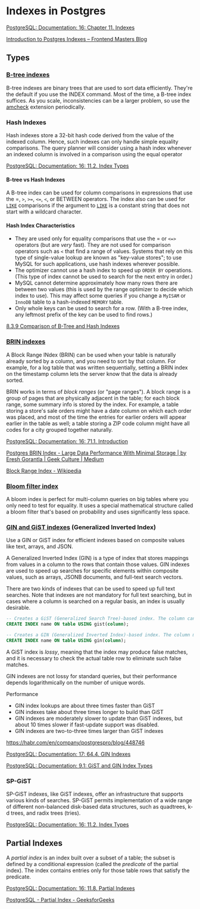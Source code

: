 # Indexes in Postgres

[PostgreSQL: Documentation: 16: Chapter 11. Indexes](https://www.postgresql.org/docs/current/indexes.html)

[Introduction to Postgres Indexes – Frontend Masters Blog](https://frontendmasters.com/blog/intro-to-postgres-indexes/)

## Types

### [B-tree indexes](https://www.postgresql.org/docs/current/btree-intro.html)

B-tree indexes are binary trees that are used to sort data efficiently. They're the default if you use the INDEX command. Most of the time, a B-tree index suffices. As you scale, inconsistencies can be a larger problem, so use the [amcheck](https://www.postgresql.org/docs/11/amcheck.html) extension periodically.

### Hash Indexes

Hash indexes store a 32-bit hash code derived from the value of the indexed column. Hence, such indexes can only handle simple equality comparisons. The query planner will consider using a hash index whenever an indexed column is involved in a comparison using the equal operator

[PostgreSQL: Documentation: 16: 11.2. Index Types](https://www.postgresql.org/docs/current/indexes-types.html#INDEXES-TYPES-HASH)

#### B-tree vs Hash Indexes

A B-tree index can be used for column comparisons in expressions that use the =, `>`, `>=`, `<=`, `<`, or BETWEEN operators. The index also can be used for [`LIKE`](https://dev.mysql.com/doc/refman/8.0/en/string-comparison-functions.html#operator_like) comparisons if the argument to [`LIKE`](https://dev.mysql.com/doc/refman/8.0/en/string-comparison-functions.html#operator_like) is a constant string that does not start with a wildcard character.

#### Hash Index Characteristics

- They are used only for equality comparisons that use the = or `<=>` operators (but are _very_ fast). They are not used for comparison operators such as `<` that find a range of values. Systems that rely on this type of single-value lookup are known as "key-value stores"; to use MySQL for such applications, use hash indexes wherever possible.
- The optimizer cannot use a hash index to speed up `ORDER BY` operations. (This type of index cannot be used to search for the next entry in order.)
- MySQL cannot determine approximately how many rows there are between two values (this is used by the range optimizer to decide which index to use). This may affect some queries if you change a `MyISAM` or `InnoDB` table to a hash-indexed `MEMORY` table.
- Only whole keys can be used to search for a row. (With a B-tree index, any leftmost prefix of the key can be used to find rows.)

[8.3.9 Comparison of B-Tree and Hash Indexes](https://dev.mysql.com/doc/refman/8.0/en/index-btree-hash.html)

### [BRIN indexes](https://www.postgresql.org/docs/11/brin-intro.html)

A Block Range INdex (BRIN) can be used when your table is naturally already sorted by a column, and you need to sort by that column. For example, for a log table that was written sequentially, setting a BRIN index on the timestamp column lets the server know that the data is already sorted.

BRIN works in terms of _block ranges_ (or "page ranges"). A block range is a group of pages that are physically adjacent in the table; for each block range, some summary info is stored by the index. For example, a table storing a store's sale orders might have a date column on which each order was placed, and most of the time the entries for earlier orders will appear earlier in the table as well; a table storing a ZIP code column might have all codes for a city grouped together naturally.

[PostgreSQL: Documentation: 16: 71.1. Introduction](https://www.postgresql.org/docs/current/brin-intro.html)

[Postgres BRIN Index - Large Data Performance With Minimal Storage | by Eresh Gorantla | Geek Culture | Medium](https://medium.com/geekculture/postgres-brin-index-large-data-performance-with-minimal-storage-4db6b9f64ca4)

[Block Range Index - Wikipedia](https://en.wikipedia.org/wiki/Block_Range_Index)

### [Bloom filter index](https://www.postgresql.org/docs/11/bloom.html)

A bloom index is perfect for multi-column queries on big tables where you only need to test for equality. It uses a special mathematical structure called a bloom filter that's based on probability and uses significantly less space.

### [GIN and GiST indexes](https://www.postgresql.org/docs/11/textsearch-indexes.html) (Generalized Inverted Index)

Use a GIN or GiST index for efficient indexes based on composite values like text, arrays, and JSON.

A Generalized Inverted Index (GIN) is a type of index that stores mappings from values in a column to the rows that contain those values. GIN indexes are used to speed up searches for specific elements within composite values, such as arrays, JSONB documents, and full-text search vectors.

There are two kinds of indexes that can be used to speed up full text searches. Note that indexes are not mandatory for full text searching, but in cases where a column is searched on a regular basis, an index is usually desirable.

```sql
-- Creates a GiST (Generalized Search Tree)-based index. The column can be of tsvector or tsquery type.
CREATE INDEX name ON table USING gist(column);

-- Creates a GIN (Generalized Inverted Index)-based index. The column must be of tsvector type.
CREATE INDEX name ON table USING gin(column);
```

A GiST index is _lossy_, meaning that the index may produce false matches, and it is necessary to check the actual table row to eliminate such false matches.

GIN indexes are not lossy for standard queries, but their performance depends logarithmically on the number of unique words.

Performance

- GIN index lookups are about three times faster than GiST
- GIN indexes take about three times longer to build than GiST
- GIN indexes are moderately slower to update than GiST indexes, but about 10 times slower if fast-update support was disabled.
- GIN indexes are two-to-three times larger than GiST indexes

https://habr.com/en/company/postgrespro/blog/448746

[PostgreSQL: Documentation: 17: 64.4. GIN Indexes](https://www.postgresql.org/docs/current/gin.html)

[PostgreSQL: Documentation: 9.1: GiST and GIN Index Types](https://www.postgresql.org/docs/9.1/textsearch-indexes.html)

### SP-GiST

SP-GiST indexes, like GiST indexes, offer an infrastructure that supports various kinds of searches. SP-GiST permits implementation of a wide range of different non-balanced disk-based data structures, such as quadtrees, k-d trees, and radix trees (tries).

[PostgreSQL: Documentation: 16: 11.2. Index Types](https://www.postgresql.org/docs/current/indexes-types.html#INDEXES-TYPE-SPGIST)

## Partial Indexes

A _partial index_ is an index built over a subset of a table; the subset is defined by a conditional expression (called the _predicate_ of the partial index). The index contains entries only for those table rows that satisfy the predicate.

[PostgreSQL: Documentation: 16: 11.8. Partial Indexes](https://www.postgresql.org/docs/current/indexes-partial.html)

[PostgreSQL - Partial Index - GeeksforGeeks](https://www.geeksforgeeks.org/postgresql-partial-index/)
